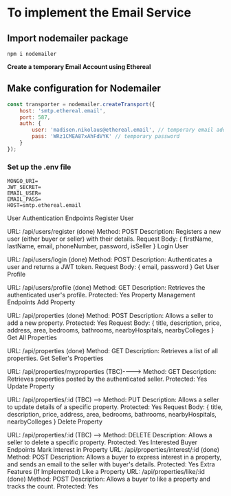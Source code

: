 # To implement the Email Service 
## Import nodemailer package 
``` 
npm i nodemailer
```
<b> Create a temporary Email Account using Ethereal </b>

## Make configuration for Nodemailer

```js
const transporter = nodemailer.createTransport({
    host: 'smtp.ethereal.email',
    port: 587,
    auth: {
        user: 'madisen.nikolaus@ethereal.email', // temporary email address
        pass: 'WRz1CMEA87xAhFdVYK' // temporary password 
    }
});
```
### Set up the .env file
```
MONGO_URI=
JWT_SECRET=
EMAIL_USER=
EMAIL_PASS=
HOST=smtp.ethereal.email
```

User Authentication Endpoints
Register User

URL: /api/users/register (done)
Method: POST
Description: Registers a new user (either buyer or seller) with their details.
Request Body: { firstName, lastName, email, phoneNumber, password, isSeller }
Login User

URL: /api/users/login (done)
Method: POST
Description: Authenticates a user and returns a JWT token.
Request Body: { email, password }
Get User Profile

URL: /api/users/profile (done)
Method: GET
Description: Retrieves the authenticated user's profile.
Protected: Yes
Property Management Endpoints
Add Property

URL: /api/properties (done)
Method: POST
Description: Allows a seller to add a new property.
Protected: Yes
Request Body: { title, description, price, address, area, bedrooms, bathrooms, nearbyHospitals, nearbyColleges }
Get All Properties

URL: /api/properties (done)
Method: GET
Description: Retrieves a list of all properties.
Get Seller's Properties

URL: /api/properties/myproperties (TBC)---->
Method: GET
Description: Retrieves properties posted by the authenticated seller.
Protected: Yes
Update Property

URL: /api/properties/:id (TBC) -->
Method: PUT
Description: Allows a seller to update details of a specific property.
Protected: Yes
Request Body: { title, description, price, address, area, bedrooms, bathrooms, nearbyHospitals, nearbyColleges }
Delete Property

URL: /api/properties/:id (TBC) -->
Method: DELETE
Description: Allows a seller to delete a specific property.
Protected: Yes
Interested Buyer Endpoints
Mark Interest in Property
URL: /api/properties/interest/:id (done)
Method: POST
Description: Allows a buyer to express interest in a property, and sends an email to the seller with buyer's details.
Protected: Yes
Extra Features (If Implemented)
Like a Property
URL: /api/properties/like/:id  (done)
Method: POST
Description: Allows a buyer to like a property and tracks the count.
Protected: Yes